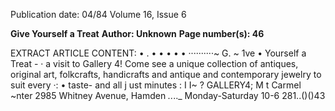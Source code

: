 Publication date: 04/84
Volume 16, Issue 6

**Give Yourself a Treat**
**Author: Unknown**
**Page number(s): 46**

EXTRACT ARTICLE CONTENT:
• . 
• • • • • 
··········~ 
G. 
~ 
1ve 
• 
Yourself 
a Treat -
· 
a visit to Gallery 4! Come 
see a unique collection of 
antiques, original art, 
folkcrafts, handicrafts and 
antique and contemporary 
jewelry to suit every 
·: • 
taste- and all j ust minutes 
: 
I 
I~ 
? GALLERY4; 
M t Carmel ~nter 
2985 Whitney Avenue, Hamden 
_.._.._ Monday-Saturday 10-6 
281..()()43